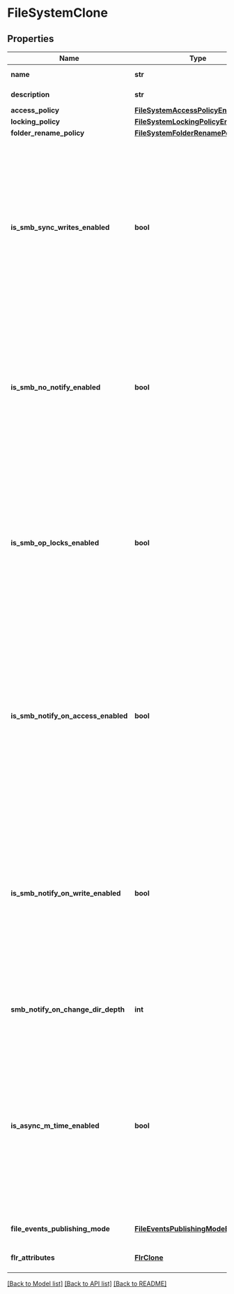 # FileSystemClone

## Properties
Name | Type | Description | Notes
------------ | ------------- | ------------- | -------------
**name** | **str** | Name of the clone. | 
**description** | **str** | Description of the clone. | [optional] 
**access_policy** | [**FileSystemAccessPolicyEnum**](FileSystemAccessPolicyEnum.md) |  | [optional] 
**locking_policy** | [**FileSystemLockingPolicyEnum**](FileSystemLockingPolicyEnum.md) |  | [optional] 
**folder_rename_policy** | [**FileSystemFolderRenamePolicyEnum**](FileSystemFolderRenamePolicyEnum.md) |  | [optional] 
**is_smb_sync_writes_enabled** | **bool** | Indicates whether the synchronous writes option is enabled on the file system. Values are: * true - Synchronous writes option is enabled on the file system. * false - Synchronous writes option is disabled on the file system.  | [optional] 
**is_smb_no_notify_enabled** | **bool** | Indicates whether notifications of changes to directory file structure are enabled. * true - Change directory notifications are disabled. * false - Change directory notifications are enabled.  | [optional] 
**is_smb_op_locks_enabled** | **bool** | Indicates if opportunistic file locking is enabled on the file system. Values are: * true - Opportunistic file locking is enabled on the file system. * false - Opportunistic file locking is disabled on the file system.  | [optional] 
**is_smb_notify_on_access_enabled** | **bool** | Indicates whether file access notifications are enabled on the file system. Values are: * true - File system notifications are enabled on the file system. * false - File system notifications are disabled on the file system.  | [optional] 
**is_smb_notify_on_write_enabled** | **bool** | Indicates whether file writes notifications are enabled on the file system. Values are: * true - File writes notifications are enabled on the file system. * false - File writes notifications are disabled on the file system.  | [optional] 
**smb_notify_on_change_dir_depth** | **int** | Lowest directory level to which the enabled notifications apply, if any. | [optional] 
**is_async_m_time_enabled** | **bool** | Indicates whether asynchronous MTIME is enabled on the file system. Values are: * true - Asynchronous MTIME is enabled on the file system. * false - Asynchronous MTIME is disabled on the file system.  | [optional] 
**file_events_publishing_mode** | [**FileEventsPublishingModeEnum**](FileEventsPublishingModeEnum.md) |  Was added in version 3.0.0.0. | [optional] 
**flr_attributes** | [**FlrClone**](FlrClone.md) |  Was added in version 3.0.0.0. | [optional] 

[[Back to Model list]](../README.md#documentation-for-models) [[Back to API list]](../README.md#documentation-for-api-endpoints) [[Back to README]](../README.md)


